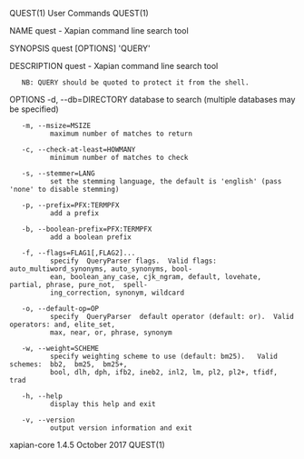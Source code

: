 QUEST(1)                                    User Commands                                    QUEST(1)

NAME
       quest - Xapian command line search tool

SYNOPSIS
       quest [OPTIONS] 'QUERY'

DESCRIPTION
       quest - Xapian command line search tool

       NB: QUERY should be quoted to protect it from the shell.

OPTIONS
       -d, --db=DIRECTORY
              database to search (multiple databases may be specified)

       -m, --msize=MSIZE
              maximum number of matches to return

       -c, --check-at-least=HOWMANY
              minimum number of matches to check

       -s, --stemmer=LANG
              set the stemming language, the default is 'english' (pass 'none' to disable stemming)

       -p, --prefix=PFX:TERMPFX
              add a prefix

       -b, --boolean-prefix=PFX:TERMPFX
              add a boolean prefix

       -f, --flags=FLAG1[,FLAG2]...
              specify  QueryParser flags.  Valid flags: auto_multiword_synonyms, auto_synonyms, bool‐
              ean, boolean_any_case, cjk_ngram, default, lovehate, partial, phrase, pure_not,  spell‐
              ing_correction, synonym, wildcard

       -o, --default-op=OP
              specify  QueryParser  default operator (default: or).  Valid operators: and, elite_set,
              max, near, or, phrase, synonym

       -w, --weight=SCHEME
              specify weighting scheme to use (default: bm25).   Valid  schemes:  bb2,  bm25,  bm25+,
              bool, dlh, dph, ifb2, ineb2, inl2, lm, pl2, pl2+, tfidf, trad

       -h, --help
              display this help and exit

       -v, --version
              output version information and exit

xapian-core 1.4.5                            October 2017                                    QUEST(1)
